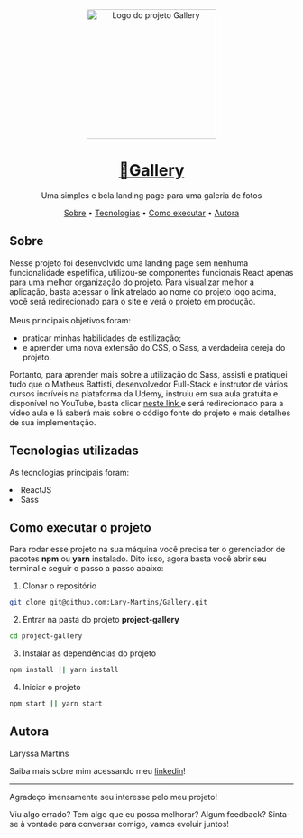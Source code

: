 <div align="center">
  <img src="https://user-images.githubusercontent.com/82418521/135568137-ee02ced8-fd7b-4ff3-8189-c8be3581f2ea.png" width="230" title="Logo do projeto Gallery">
<h1>
    <a href="https://gallery-lary-martins.vercel.app/">🔗Gallery</a>
</h1>
<p>Uma simples e bela landing page para uma galeria de fotos</p>
</div>

<p align="center">
 <a href="#sobre">Sobre</a> •
 <a href="#lib">Tecnologias</a> • 
 <a href="#how-use">Como executar</a> •
 <a href="#me">Autora</a> 
</p>

<h2 id="sobre">Sobre</h2>
<p>
Nesse projeto foi desenvolvido uma landing page sem nenhuma funcionalidade espefífica, utilizou-se componentes funcionais React apenas para uma melhor organização do projeto. Para visualizar melhor a aplicação, basta acessar o link atrelado ao nome do projeto logo acima, você será redirecionado para o site e verá o projeto em produção.
<br/ >
<br/ >
Meus principais objetivos foram:
<ul>
<li>praticar minhas habilidades de estilização;</li>
<li>e aprender uma nova extensão do CSS, o Sass, a verdadeira cereja do projeto.</li>
</ul>
Portanto, para aprender mais sobre a utilização do Sass, assisti e pratiquei tudo que o Matheus Battisti, desenvolvedor Full-Stack e instrutor de vários cursos incríveis na plataforma da Udemy, instruiu em sua aula gratuita e disponível no YouTube, basta clicar
<a href="https://www.youtube.com/watch?v=Wo5t3uUV8n4"> neste link </a> e será redirecionado para a vídeo aula e lá saberá mais sobre o código fonte do projeto e mais detalhes de sua implementação.
</p>

<h2 id="lib">Tecnologias utilizadas</h2>
<p> As tecnologias principais foram:
<li>ReactJS</li>
<li>Sass</li>
</p>

<h2 id="how-use">Como executar o projeto</h2>
<p>
Para rodar esse projeto na sua máquina você precisa ter o gerenciador de pacotes <strong>npm</strong> ou <strong>yarn</strong> instalado. Dito isso, agora basta você abrir seu terminal e seguir o passo a passo abaixo:

1. Clonar o repositório

```bash
git clone git@github.com:Lary-Martins/Gallery.git
```
2. Entrar na pasta do projeto <strong>project-gallery</strong>

```bash
cd project-gallery
```
3. Instalar as dependências do projeto

```bash
npm install || yarn install 
```
4. Iniciar o projeto

```bash
npm start || yarn start 
```
</p>

<h2>Autora</h2>
<p>Laryssa Martins</p>
<p>Saiba mais sobre mim acessando meu <a href="https://www.linkedin.com/in/laryssa-martins-11196b20a">linkedin</a>!</p>

---

<p>Agradeço imensamente seu interesse pelo meu projeto!</p> 
<p>Viu algo errado? Tem algo que eu possa melhorar? Algum feedback? Sinta-se à vontade para conversar comigo, vamos evoluir juntos!</p>
